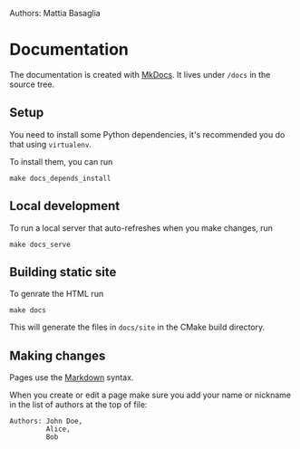 Authors: Mattia Basaglia

# Documentation

The documentation is created with [MkDocs](https://www.mkdocs.org/user-guide/writing-your-docs/).
It lives under `/docs` in the source tree.


## Setup

You need to install some Python dependencies,
it's recommended you do that using `virtualenv`.

To install them, you can run

    make docs_depends_install


## Local development

To run a local server that auto-refreshes when you make changes, run

    make docs_serve


## Building static site

To genrate the HTML run

    make docs

This will generate the files in `docs/site` in the CMake build directory.


## Making changes

Pages use the [Markdown](https://daringfireball.net/projects/markdown/) syntax.

When you create or edit a page make sure you add your name or nickname in
the list of authors at the top of file:

```
Authors: John Doe,
         Alice,
         Bob
```
